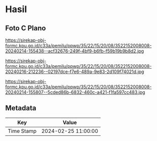# Hasil

## Foto C Plano

https://sirekap-obj-formc.kpu.go.id/c33a/pemilu/ppwp/35/22/15/20/08/3522152008008-20240214-155438--acf32676-249f-4bf9-b6fb-f59b19b9b8d2.jpg

https://sirekap-obj-formc.kpu.go.id/c33a/pemilu/ppwp/35/22/15/20/08/3522152008008-20240216-212236--02197dce-f7e6-489a-9e83-2d109f74021d.jpg

https://sirekap-obj-formc.kpu.go.id/c33a/pemilu/ppwp/35/22/15/20/08/3522152008008-20240214-155807--5cded86b-6832-460c-a421-f1fa597cc483.jpg


## Metadata

| Key        | Value               |
| ---------- | ------------------- |
| Time Stamp | 2024-02-25 11:00:00 |



